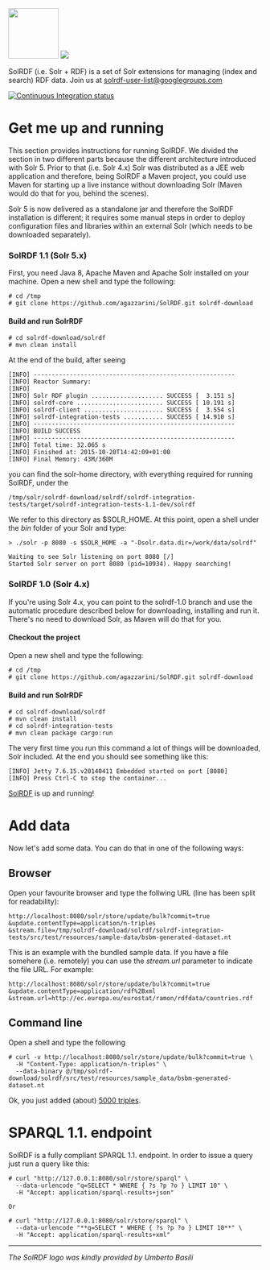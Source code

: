 <img src="https://cloud.githubusercontent.com/assets/7569632/7524584/5971e1ba-f503-11e4-940e-72e808677c48.png" width="100" height="100"/>
<img src="https://cloud.githubusercontent.com/assets/7569632/7532363/51104a30-f566-11e4-8481-229f64064905.png">

SolRDF (i.e. Solr + RDF) is a set of Solr extensions for managing (index and search) RDF data. Join us at solrdf-user-list@googlegroups.com

[![Continuous Integration status](https://travis-ci.org/agazzarini/SolRDF.svg?branch=master)](https://travis-ci.org/agazzarini/SolRDF)

# Get me up and running
This section provides instructions for running SolRDF. We divided the section in two different parts because the different architecture introduced with Solr 5. Prior to that (i.e. Solr 4.x) Solr was distributed as a JEE web application and therefore, being SolRDF a Maven project, you could use Maven for starting up a live instance without downloading Solr (Maven would do that for you, behind the scenes). 

Solr 5 is now delivered as a standalone jar and therefore the SolRDF installation is different; it requires some manual steps in order to deploy configuration files and libraries within an external Solr (which needs to be downloaded separately).    

### SolRDF 1.1 (Solr 5.x)
First, you need Java 8, Apache Maven and Apache Solr installed on your machine.
Open a new shell and type the following:     

```
# cd /tmp
# git clone https://github.com/agazzarini/SolRDF.git solrdf-download
```  
#### Build and run SolrRDF    

```
# cd solrdf-download/solrdf
# mvn clean install

```
At the end of the build, after seeing

```
[INFO] --------------------------------------------------------
[INFO] Reactor Summary:
[INFO] 
[INFO] Solr RDF plugin .................... SUCCESS [  3.151 s]
[INFO] solrdf-core ........................ SUCCESS [ 10.191 s]
[INFO] solrdf-client ...................... SUCCESS [  3.554 s]
[INFO] solrdf-integration-tests ........... SUCCESS [ 14.910 s]
[INFO] --------------------------------------------------------
[INFO] BUILD SUCCESS
[INFO] --------------------------------------------------------  
[INFO] Total time: 32.065 s
[INFO] Finished at: 2015-10-20T14:42:09+01:00
[INFO] Final Memory: 43M/360M
```

you can find the solr-home directory, with everything required for running SolRDF, under the 

```
/tmp/solr/solrdf-download/solrdf/solrdf-integration-tests/target/solrdf-integration-tests-1.1-dev/solrdf
```
We refer to this directory as $SOLR_HOME. 
At this point, open a shell under the _bin_ folder of your Solr and type:

```
> ./solr -p 8080 -s $SOLR_HOME -a "-Dsolr.data.dir=/work/data/solrdf"

Waiting to see Solr listening on port 8080 [/]  
Started Solr server on port 8080 (pid=10934). Happy searching!

```

### SolRDF 1.0 (Solr 4.x)
If you're using Solr 4.x, you can point to the solrdf-1.0 branch and use the automatic procedure described below for downloading, installing and run it. There's no need to download Solr, as Maven will do that for you.

#### Checkout the project    
Open a new shell and type the following:   

```
# cd /tmp
# git clone https://github.com/agazzarini/SolRDF.git solrdf-download
```  

#### Build and run SolrRDF    

```
# cd solrdf-download/solrdf
# mvn clean install
# cd solrdf-integration-tests
# mvn clean package cargo:run
```
The very first time you run this command a lot of things will be downloaded, Solr included.
At the end you should see something like this:
```
[INFO] Jetty 7.6.15.v20140411 Embedded started on port [8080]
[INFO] Press Ctrl-C to stop the container...
``` 
[SolRDF](http://127.0.0.1:8080/solr/#/store) is up and running! 

# Add data   
Now let's add some data. You can do that in one of the following ways: 

## Browser
Open your favourite browser and type the follwing URL (line has been split for readability):
```
http://localhost:8080/solr/store/update/bulk?commit=true
&update.contentType=application/n-triples
&stream.file=/tmp/solrdf-download/solrdf/solrdf-integration-tests/src/test/resources/sample-data/bsbm-generated-dataset.nt
```
This is an example with the bundled sample data. If you have a file somehere (i.e. remotely) you can use the _stream.url_ parameter to indicate the file URL. For example:  

```
http://localhost:8080/solr/store/update/bulk?commit=true
&update.contentType=application/rdf%2Bxml
&stream.url=http://ec.europa.eu/eurostat/ramon/rdfdata/countries.rdf
```
## Command line
Open a shell and type the following
```
# curl -v http://localhost:8080/solr/store/update/bulk?commit=true \ 
  -H "Content-Type: application/n-triples" \
  --data-binary @/tmp/solrdf-download/solrdf/src/test/resources/sample_data/bsbm-generated-dataset.nt
```
Ok, you just added (about) [5000 triples](http://127.0.0.1:8080/solr/#/store). 

# SPARQL 1.1. endpoint    
SolRDF is a fully compliant SPARQL 1.1. endpoint. In order to issue a query just run a query like this:
```
# curl "http://127.0.0.1:8080/solr/store/sparql" \
  --data-urlencode "q=SELECT * WHERE { ?s ?p ?o } LIMIT 10" \
  -H "Accept: application/sparql-results+json"
  
Or  
  
# curl "http://127.0.0.1:8080/solr/store/sparql" \
  --data-urlencode "**q=SELECT * WHERE { ?s ?p ?o } LIMIT 10**" \
  -H "Accept: application/sparql-results+xml"

```

-----------------------------------

_The SolRDF logo was kindly provided by Umberto Basili_ 
